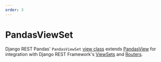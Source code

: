 ```yaml
---
order: 3
---
```


# PandasViewSet

Django REST Pandas' `PandasViewSet` [view class][views] extends [PandasView] for integration with Django REST Framework's [ViewSets] and [Routers].

[views]: ./index.md
[PandasView]: ./PandasView.md
[ViewSets]: http://www.django-rest-framework.org/api-guide/viewsets
[Routers]: http://www.django-rest-framework.org/api-guide/routers

